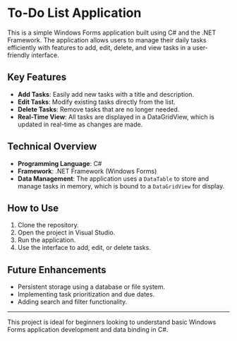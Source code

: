 # To-Do List Application

This is a simple Windows Forms application built using C# and the .NET Framework. The application allows users to manage their daily tasks efficiently with features to add, edit, delete, and view tasks in a user-friendly interface.

## Key Features
- **Add Tasks**: Easily add new tasks with a title and description.
- **Edit Tasks**: Modify existing tasks directly from the list.
- **Delete Tasks**: Remove tasks that are no longer needed.
- **Real-Time View**: All tasks are displayed in a DataGridView, which is updated in real-time as changes are made.

## Technical Overview
- **Programming Language**: C#
- **Framework**: .NET Framework (Windows Forms)
- **Data Management**: The application uses a `DataTable` to store and manage tasks in memory, which is bound to a `DataGridView` for display.

## How to Use
1. Clone the repository.
2. Open the project in Visual Studio.
3. Run the application.
4. Use the interface to add, edit, or delete tasks.

## Future Enhancements
- Persistent storage using a database or file system.
- Implementing task prioritization and due dates.
- Adding search and filter functionality.

---

This project is ideal for beginners looking to understand basic Windows Forms application development and data binding in C#.
